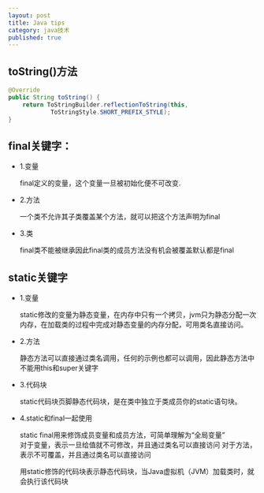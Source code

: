 ```yaml
---
layout: post
title: Java tips
category: java技术
published: true
---
```

## toString()方法
```java
@Override
public String toString() {
    return ToStringBuilder.reflectionToString(this,
            ToStringStyle.SHORT_PREFIX_STYLE);
}
```
## final关键字：
* 1.变量
  
  final定义的变量，这个变量一旦被初始化便不可改变.

* 2.方法
  
  一个类不允许其子类覆盖某个方法，就可以把这个方法声明为final
  
* 3.类
  
  final类不能被继承因此final类的成员方法没有机会被覆盖默认都是final

## static关键字

* 1.变量

  static修改的变量为静态变量，在内存中只有一个拷贝，jvm只为静态分配一次内存，在加载类的过程中完成对静态变量的内存分配，可用类名直接访问。
* 2.方法

  静态方法可以直接通过类名调用，任何的示例也都可以调用，因此静态方法中不能用this和super关键字
  
* 3.代码块
 
  static代码块页脚静态代码块，是在类中独立于类成员你的static语句块。

* 4.static和final一起使用
  
  static final用来修饰成员变量和成员方法，可简单理解为“全局变量”  
  对于变量，表示一旦给值就不可修改，并且通过类名可以直接访问
  对于方法，表示不可覆盖，并且通过类名可以直接访问
  
  用static修饰的代码块表示静态代码块，当Java虚拟机（JVM）加载类时，就会执行该代码块

